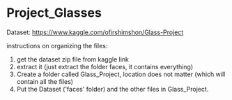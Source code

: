 # Project_Glasses
Dataset: https://www.kaggle.com/ofirshimshon/Glass-Project

instructions on organizing the files:
1. get the dataset zip file from kaggle link
2. extract it (just extract the folder faces, it contains everything)
3. Create a folder called Glass_Project, location does not matter (which will contain all the files)
4. Put the Dataset ('faces' folder) and the other files in Glass_Project.
